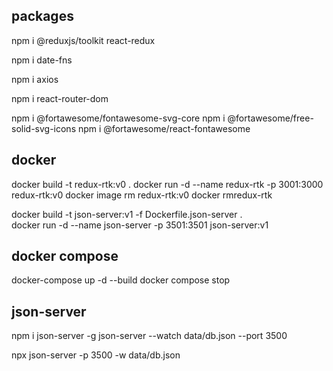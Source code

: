 ## packages

npm i @reduxjs/toolkit react-redux

npm i date-fns

npm i axios

npm i react-router-dom

npm i @fortawesome/fontawesome-svg-core
npm i @fortawesome/free-solid-svg-icons
npm i @fortawesome/react-fontawesome

## docker

docker build -t redux-rtk:v0 .
docker run -d --name redux-rtk -p 3001:3000 redux-rtk:v0
docker image rm redux-rtk:v0
docker rmredux-rtk

docker build -t json-server:v1 -f Dockerfile.json-server .  
docker run -d --name json-server -p 3501:3501 json-server:v1

## docker compose

docker-compose up -d --build
docker compose stop

## json-server

npm i json-server -g
json-server --watch data/db.json --port 3500

npx json-server -p 3500 -w data/db.json
